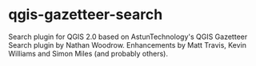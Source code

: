 qgis-gazetteer-search
=====================

Search plugin for QGIS 2.0 based on AstunTechnology's QGIS Gazetteer Search plugin by Nathan Woodrow. Enhancements by Matt Travis, Kevin Williams and Simon Miles (and probably others).
